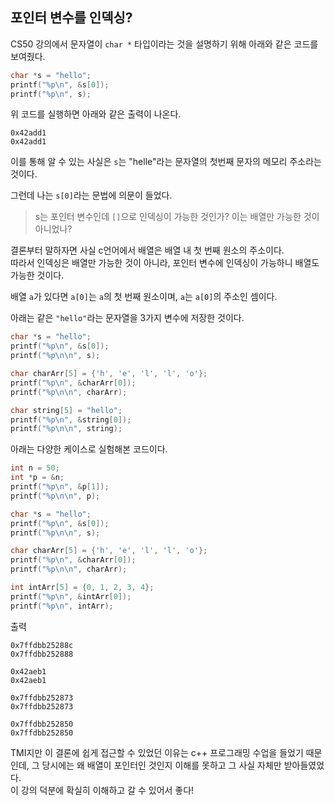## 포인터 변수를 인덱싱?


CS50 강의에서 문자열이 `char *` 타입이라는 것을 설명하기 위해 아래와 같은 코드를 보여줬다.
```c
char *s = "hello";
printf("%p\n", &s[0]);
printf("%p\n", s);
```
위 코드를 실행하면 아래와 같은 출력이 나온다.
```
0x42add1
0x42add1
```
이를 통해 알 수 있는 사실은 `s`는 "helle"라는 문자열의 첫번째 문자의 메모리 주소라는 것이다.

그런데 나는 `s[0]`라는 문법에 의문이 들었다.

> s는 포인터 변수인데 `[]`으로 인덱싱이 가능한 것인가? 이는 배열만 가능한 것이 아니었나?

결론부터 말하자면 사실 c언어에서 배열은 배열 내 첫 번째 원소의 주소이다. <br />
따라서 인덱싱은 배열만 가능한 것이 아니라, 포인터 변수에 인덱싱이 가능하니 배열도 가능한 것이다.

배열 `a`가 있다면 `a[0]`는 `a`의 첫 번째 원소이며, `a`는 `a[0]`의 주소인 셈이다.

아래는 같은 `"hello"`라는 문자열을 3가지  변수에 저장한 것이다.
```c
char *s = "hello";
printf("%p\n", &s[0]);
printf("%p\n\n", s);

char charArr[5] = {'h', 'e', 'l', 'l', 'o'};
printf("%p\n", &charArr[0]);
printf("%p\n\n", charArr);

char string[5] = "hello";
printf("%p\n", &string[0]);
printf("%p\n\n", string);
```

아래는 다양한 케이스로 실험해본 코드이다.
```c
int n = 50;
int *p = &n;
printf("%p\n", &p[1]);
printf("%p\n\n", p);

char *s = "hello";
printf("%p\n", &s[0]);
printf("%p\n\n", s);

char charArr[5] = {'h', 'e', 'l', 'l', 'o'};
printf("%p\n", &charArr[0]);
printf("%p\n\n", charArr);

int intArr[5] = {0, 1, 2, 3, 4};
printf("%p\n", &intArr[0]);
printf("%p\n", intArr);
```
출력
```
0x7ffdbb25288c
0x7ffdbb252888

0x42aeb1
0x42aeb1

0x7ffdbb252873
0x7ffdbb252873

0x7ffdbb252850
0x7ffdbb252850
```

TMI지만 이 결론에 쉽게 접근할 수 있었던 이유는 c++ 프로그래밍 수업을 들었기 때문인데, 그 당시에는 왜 배열이 포인터인 것인지 이해를 못하고 그 사실 자체만 받아들였었다. <br />
이 강의 덕분에 확실히 이해하고 갈 수 있어서 좋다!
